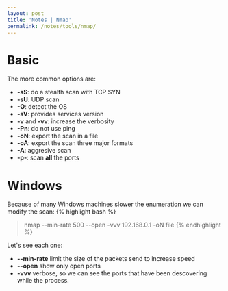 ```yaml
---
layout: post
title: 'Notes | Nmap'
permalink: /notes/tools/nmap/
---
```


# Basic
The more common options are:
- **-sS**: do a stealth scan with TCP SYN
- **-sU**: UDP scan
- **-O**: detect the OS
- **-sV**: provides services version
- **-v** and **-vv**: increase the verbosity
- **-Pn**: do not use ping
- **-oN**: export the scan in a file
- **-oA**: export the scan three major formats
- **-A**: aggresive scan
- **-p-**: scan **all** the ports


# Windows
Because of many Windows machines slower the enumeration we can modify the scan:
{% highlight bash %}
> nmap --min-rate 500 --open -vvv 192.168.0.1 -oN file
{% endhighlight %}

Let's see each one:
- **--min-rate** limit the size of the packets send to increase speed
- **--open** show only open ports
- **-vvv** verbose, so we can see the ports that have been descovering while the process.
